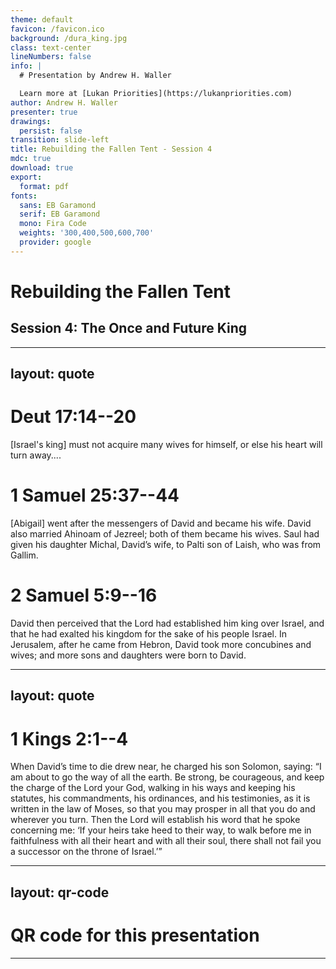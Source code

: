 ```yaml
---
theme: default
favicon: /favicon.ico
background: /dura_king.jpg
class: text-center
lineNumbers: false
info: |
  # Presentation by Andrew H. Waller

  Learn more at [Lukan Priorities](https://lukanpriorities.com)
author: Andrew H. Waller
presenter: true
drawings:
  persist: false
transition: slide-left
title: Rebuilding the Fallen Tent - Session 4
mdc: true
download: true
export:
  format: pdf
fonts:
  sans: EB Garamond
  serif: EB Garamond
  mono: Fira Code
  weights: '300,400,500,600,700'
  provider: google
---
```


# Rebuilding the Fallen Tent

## Session 4: The Once and Future King

---
layout: quote 
---

# Deut 17:14--20
\[Israel's king\] must not acquire many wives for himself, or else his heart will turn away\.\.\.\.

# 1 Samuel 25:37--44
\[Abigail\] went after the messengers of David and became his wife. 
David also married Ahinoam of Jezreel; both of them became his wives.
Saul had given his daughter Michal, David’s wife, to Palti son of Laish, who was from Gallim.

# 2 Samuel 5:9--16
David then perceived that the <sc>Lord</sc> had established him king over Israel, and that he had exalted his kingdom for the sake of his people Israel. 
In Jerusalem, after he came from Hebron, David took more concubines and wives; and more sons and daughters were born to David.

---
layout: quote
---

# 1 Kings 2:1--4
When David’s time to die drew near, he charged his son Solomon, saying: “I am about to go the way of all the earth.
Be strong, be courageous, and keep the charge of the <sc>Lord</sc> your God, walking in his ways and keeping his statutes, his commandments, his ordinances, and his testimonies, as it is written in the law of Moses, so that you may prosper in all that you do and wherever you turn.
Then the <sc>Lord</sc> will establish his word that he spoke concerning me: ‘If your heirs take heed to their way, to walk before me in faithfulness with all their heart and with all their soul, there shall not fail you a successor on the throne of Israel.’”

---
layout: qr-code
---
# QR code for this presentation
---
